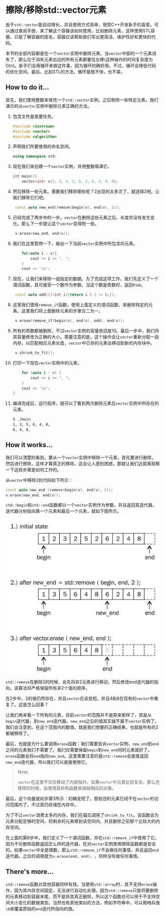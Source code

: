 # 擦除/移除std::vector元素

由于`std::vector`能自动增长，并且使用方式简单，很受C++开发新手的喜爱。可以通过查阅手册，来了解这个容器该如何使用，比如删除元素。这样使用STL容器，只是了解容器的皮毛，容器应该帮助我们写出更简洁、维护性好和更快的代码。

本节的全部内容都是在一个`vector`实例中删除元素。当`vector`中部的一个元素消失了，那么位于消失元素右边的所有元素都要往左移(这种操作的时间复杂度为O(n)。新手们会用循环来做这件事，因为循环的确好用。不过，循环会降低代码的优化空间。最后，比起STL的方法，循环是既不快，也不美，

 ## How to do it...

首先，我们使用整数来填充一个`std::vector`实例，之后剔除一些特定元素。我们演示的从`vector`实例中删除元素正确的方法。

1. 包含文件是首要任务。

   ```c++
   #include <iostream>
   #include <vector>
   #include <algorithm>
   ```

2. 声明我们所要使用的命名空间。

   ```c++
   using namespace std;
   ```

3. 现在我们来创建一个`vector`实例，并用整数填满它。

   ```c++
   int main(){
       vector<int> v{1, 2, 3, 2, 5, 2, 6, 2, 4, 8};
   ```

4. 然后移除一些元素。需要我们移除哪些呢？2出现的太多次了，就选择2吧。让我们移除它们吧。

   ```c++
   	const auto new_end(remove(begin(v), end(v), 2)); 
   ```

5. 已经完成了两步中的一步。`vector`在删除这些元素之后，长度并没有发生变化。那么下一步就让这个`vector`变得短一些。

   ```c++
   	v.erase(new_end, end(v));
   ```

6. 我们在这里暂停一下，输出一下当前`vector`实例中所包含的元素。

   ```c++
       for(auto i : v){
           cout << i << ", "; 
       }
       cout << '\n';
   ```

7. 现在，让我们来移除一组指定的数据。为了完成这项工作，我们先定义了一个谓词函数，其可接受一个数作为参数，当这个数是奇数时，返回true。

   ```c++
   	const auto odd([](int i){return i % 2 != 0;});
   ```

8. 这里我们使用`remove_if`函数，使用上面定义的谓词函数，来删除特定的元素。这里我们将上面删除元素的步骤合二为一。

   ```c++
   	v.erase(remove_if(begin(v), end(v), odd), end(v));
   ```

9. 所有的奇数都被删除，不过`vector`实例的容量依旧是10。最后一步中，我们将其容量修改为正确的大小。需要注意的是，这个操作会让`vector`重新分配一段内存，以匹配相应元素长度，`vector`中已存的元素会移动到新的内存块中。

   ```c++
   	v.shrink_to_fit();
   ```

10. 打印一下现在`vector`实例中的元素。

    ```c++
    	for (auto i : v) {
    		cout << i << ", ";
    	}
    	cout << '\n';
    }
    ```

11. 编译完成后，运行程序，就可以了看到两次删除元素后`vector`实例中所存在的元素。

    ```txt
    $ ./main
    1, 3, 5, 6, 4, 8,
    6, 4, 8,
    ```

## How it works...

我们可以清楚的看到，要从一个`vector`实例中移除一个元素，首先要进行删除，然后进行擦除，这样才算真正的移除。这会让人感到困惑，那就让我们近距离观察一下这些步骤是如何工作的。

从`vector`中移除2的代码如下所示：

```c++
const auto new_end (remove(begin(v), end(v), 2));
v.erase(new_end, end(v));
```

`std::begin`和`std::end`函数都以一个`vector`实例作为参数，并且返回其迭代器，迭代器分别指向第一个元素和最后一个元素，就如下图所示。

![](../../images/chapter2/2-1-1.png)

`std::remove`在删除2的时候，会先将非2元素进行移动，然后修改end迭代器的指向。该算法将严格保留所有非2个值的顺序。

在2步中，2的值仍然存在，并且`vector`应该变短。并且4和8在现有的`vector`中重复了。这是怎么回事？

让我们再来看一下所有的元素，目前`vector`的范围并不是原来那样了，其是从`begin`迭代器，到`new_end`迭代器。`new_end`之后的值其实就不属于`vector`实例了。我们会注意到，在这个范围内的数值，就是我们想要的正确结果，也就是所有的2都被移除了。

最后，也就是为什么要调用`erase`函数：我们需要告诉`vector`实例，`new_end`到`end`之间的元素我们不需要了。我们仅需要保留`begin`到`new_end`间的元素就好了。`erase`函数会将`end`指向`new_end`。这里需要注意的是`std::remove`会直接返回`new_end`迭代器，所以我们可以直接使用它。

> Note:
>
> `vector`在这里不仅仅移动了内部指针。如果`vector`中元素比较复杂，那么在移除的时候，会使用其析构函数来销毁相应的对象。

最后，这个向量就如步骤3所示：的确变短了。那些旧的元素已经不在`vector`的访问范围内了，不过其仍存储在内存中。

为了不让`vector`浪费太多的内存，我们在最后调用了`shrink_to_fit`。该函数会为元素分配足够的空间，将剩余的元素移到该空间内，并且删除之前那个比较大的内存空间。

在上面的第8步中，我们定义了一个谓词函数，并在`std::remove_if`中使用了它。因为不论删除函数返回怎么样的迭代器，在对`vector`实例使用擦除函数都是安全的。如果`vector`中全是偶数，那么`std::remove_if`不会做任何事情，并且返回`end`迭代器。之后的调用就为`v.erase(end, end); `，同样没有做任何事情。

## There's more...

`std::remove`函数对其他容器同样有效。当使用`std::array`时，其不支持`erase`操作，因为其内存空间固定，无法进行自动化处理。因为`std::remove`只是将要删除的元素移动到容器末尾，而不是将其真正删除，所以这个函数也可以用于不支持空间大小变化的数据类型。当然也有其他类似的方法，例如字符串中，可以用哨兵值`\0`来覆盖原始的`end`迭代所指向的值。
